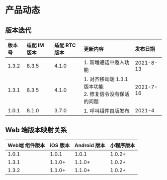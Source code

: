 # 产品动态

## 版本迭代

| 版本号 | 适配 IM 版本 | 适配 RTC版本 | 更新内容                                                     | 发布日期   |
| :----- | :----------- | :----------- | :----------------------------------------------------------- | :--------- |
| 1.3.2  | 8.3.5        | 4.1.0      | 1. 新增通话中邀人功能 | 2021-8-13 |
| 1.3.1  | 8.3.5        | 4.1.0        | 1. 对齐移动端 1.3.1 版本功能 <br />2. 修复信令没有保活的问题 | 2021-7-16 |
| 1.0.1  | 8.1.0        | 3.7.0        | 1. 呼叫组件首版发布 | 2021-4 |



## Web 端版本映射关系

| Web端 组件版本 | iOS 版本 | Android 版本 | 小程序版本 |
| -------------- | -------- | ------------ | ---------- |
| 1.0.1          | 1.0.1    | 1.0.1        | 1.0.2+     |
| 1.3.1          | 1.1.0+   | 1.1.0+       | 1.0.2+     |
| 1.3.2          | 1.1.0+   | 1.1.0+       | 1.0.2+     |

